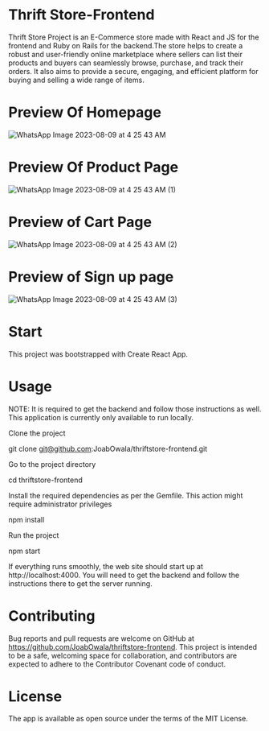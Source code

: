 # Thrift Store-Frontend

Thrift Store Project is an E-Commerce store made with React and JS for the frontend and Ruby on Rails for the backend.The store helps to create a robust and user-friendly online marketplace where sellers can list their products and buyers can seamlessly browse, purchase, and track their orders. It also aims to provide a secure, engaging, and efficient platform for buying and selling a wide range of items.

# Preview Of Homepage

![WhatsApp Image 2023-08-09 at 4 25 43 AM](https://github.com/JoabOwala/thriftstore-frontend/assets/126834027/8ab37241-cffe-4837-a190-63db4304e916)

# Preview Of Product Page

![WhatsApp Image 2023-08-09 at 4 25 43 AM (1)](https://github.com/JoabOwala/thriftstore-frontend/assets/126834027/b2b7c0f6-e89c-413c-84c8-222cda39845d)

# Preview of Cart Page

![WhatsApp Image 2023-08-09 at 4 25 43 AM (2)](https://github.com/JoabOwala/thriftstore-frontend/assets/126834027/099b1a50-ae4b-47fb-b0fe-069e35a1231c)


# Preview of Sign up page

![WhatsApp Image 2023-08-09 at 4 25 43 AM (3)](https://github.com/JoabOwala/thriftstore-frontend/assets/126834027/19c7f923-8992-4961-a527-9801b0873b4f)

# Start
This project was bootstrapped with Create React App.

# Usage
NOTE: It is required to get the backend and follow those instructions as well. This application is currently only available to run locally.

Clone the project

  git clone git@github.com:JoabOwala/thriftstore-frontend.git
  
Go to the project directory

  cd thriftstore-frontend

Install the required dependencies as per the Gemfile. This action might require administrator privileges

  npm install

Run the project

  npm start

If everything runs smoothly, the web site should start up at http://localhost:4000. You will need to get the backend and follow the instructions there to get the server running.

# Contributing
Bug reports and pull requests are welcome on GitHub at https://github.com/JoabOwala/thriftstore-frontend. This project is intended to be a safe, welcoming space for collaboration, and contributors are expected to adhere to the Contributor Covenant code of conduct.

# License
The app is available as open source under the terms of the MIT License.
